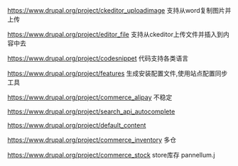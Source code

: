 https://www.drupal.org/project/ckeditor_uploadimage 支持从word复制图片并上传

https://www.drupal.org/project/editor_file  支持从ckeditor上传文件并插入到内容中去

https://www.drupal.org/project/codesnippet 代码支持各类语言

https://www.drupal.org/project/features  生成安装配置文件,使用站点配置同步工具

https://www.drupal.org/project/commerce_alipay 不稳定

https://www.drupal.org/project/search_api_autocomplete

https://www.drupal.org/project/default_content 

https://www.drupal.org/project/commerce_inventory 多仓

https://www.drupal.org/project/commerce_stock store库存
pannellum.j


